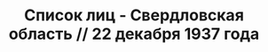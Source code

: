---
title: Список лиц - Свердловская область // 22 декабря 1937 года
description: РГАСПИ, ф.17, т.5, оп.171, дело 413, лист 334
images:
- /disk/pictures/v05/17-171-413-334.jpg
- /disk/pictures/v05/17-171-413-335.jpg
- /disk/pictures/v05/17-171-413-336.jpg
- /disk/pictures/v05/17-171-413-337.jpg
- /disk/pictures/v05/17-171-413-338.jpg
- /disk/pictures/v05/17-171-413-339.jpg
---